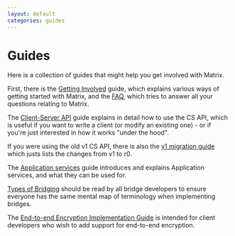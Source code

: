 ```yaml
---
layout: default
categories: guides
---
```

<div class="home">

  <h1>Guides</h1>

  <p>Here is a collection of guides that might help you get involved with Matrix.</p>
  <p>First, there is the <a href="./getting_involved.html" title="Getting Involved">Getting Involved</a> guide, which explains various ways of getting started with Matrix, and the <a href="./faq.html" title="FAQ">FAQ</a>, which tries to answer all your questions relating to Matrix.</p>
  <p>The <a href="/docs/guides/client-server.html" title="Client-Server API">Client-Server API</a> guide explains in detail how to use the CS API, which is useful if you want to write a client (or modify an existing one) - or if you're just interested in how it works "under the hood".</p>
  <p>If you were using the old v1 CS API, there is also the <a href="/docs/guides/client-server-migrating-from-v1.html">v1 migration guide</a> which justs lists the changes from v1 to r0.</p>
  <p>The <a href="./application_services.html" title="Application services">Application services</a> guide introduces and explains Application services, and what they can be used for.</p>
  <p><a href="./types-of-bridging.html">Types of Bridging</a> should be read by all bridge developers to ensure everyone has the same mental map of terminology when implementing bridges.</p>
  <p>The <a href="./e2e_implementation.html">End-to-end Encryption Implementation Guide</a> is intended for client developers who wish to add support for end-to-end encryption.</p>

</div>
